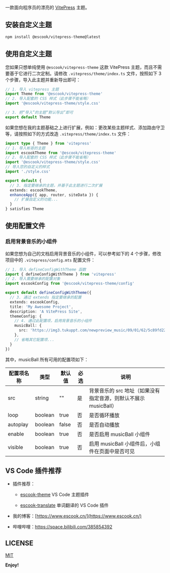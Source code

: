 一款面向程序员的漂亮的 [VitePress](https://vitepress.dev/zh/) 主题。

## 安装自定义主题

```bash
npm install @escook/vitepress-theme@latest
```



## 使用自定义主题

您如果只想单纯使用 `@escook/vitepress-theme` 这款 VitePress 主题，而且不需要基于它进行二次定制。请修改 `.vitepress/theme/index.ts` 文件，按照如下 3 个步骤，导入此主题并重新导出即可：

```ts
// 1. 导入 vitepress 主题
import Theme from '@escook/vitepress-theme'
// 2. 导入配套的 CSS 样式（此步骤不能省略）
import '@escook/vitepress-theme/style.css'

// 3. 把“导入”的主题“默认导出”即可
export default Theme
```

如果您想在我的主题基础之上进行扩展，例如：更改某些主题样式、添加路由守卫等，请按照如下的方式改造 `.vitepress/theme/index.ts` 文件：

```ts
import type { Theme } from 'vitepress'
// 1. 导入彬哥的主题
import escookTheme from '@escook/vitepress-theme'
// 2. 导入配套的 CSS 样式（此步骤不能省略）
import '@escook/vitepress-theme/style.css'
// 导入您的自定义的样式
import './style.css'

export default {
  // 3. 指定要继承的主题，并基于此主题进行二次扩展
  extends: escookTheme,
  enhanceApp({ app, router, siteData }) {
    // 扩展自定义的功能...
  }
} satisfies Theme
```



## 使用配置文件

### 启用背景音乐的小组件

如果您想为自己的文档启用背景音乐的小组件，可以参考如下的 4 个步骤，修改项目中的 `.vitepress/config.mts` 配置文件：

```ts
// 1. 导入 defineConfigWithTheme 函数
import { defineConfigWithTheme } from 'vitepress'
// 2. 导入需要继承的配置对象
import escookConfig from '@escook/vitepress-theme/config'

export default defineConfigWithTheme({
  // 3. 通过 extends 指定要继承的配置
  extends: escookConfig,
  title: 'My Awesome Project',
  description: 'A VitePress Site',
  themeConfig: {
    // 4. 通过此配置项，启用背景音乐的小组件
    musicBall: {
      src: 'https://img3.tukuppt.com/newpreview_music/09/01/62/5c89fd22dea6948307.mp3'
    },
    // 省略其它配置项...
  }
})
```

其中，musicBall 所有可用的配置项如下：

| 配置项名称 | 类型    | 默认值 | 必选 | 说明                                                         |
| ---------- | ------- | ------ | ---- | ------------------------------------------------------------ |
| src        | string  | ""     | 是   | 背景音乐的 src 地址（如果没有指定音源，则默认不展示 musicBall） |
| loop       | boolean | true   | 否   | 是否循环播放                                                 |
| autoplay   | boolean | false  | 否   | 是否自动播放                                                 |
| enable     | boolean | true   | 否   | 是否启用 musicBall 小组件                                    |
| visible    | boolean | true   | 否   | 启用 musicBall 小组件后，小组件在页面中是否可见              |



## VS Code 插件推荐

- 插件推荐：

  - [escook-theme](https://marketplace.visualstudio.com/items?itemName=liulongbin1314.escook-theme) VS Code 主题插件

  - [escook-translate](https://marketplace.visualstudio.com/items?itemName=liulongbin1314.escook-translate) 单词翻译的 VS Code 插件

- 我的博客：[https://www.escook.cn/](https://www.escook.cn/)

- 哔哩哔哩：https://space.bilibili.com/385854392



## LICENSE

[MIT](https://github.com/liulongbin1314/vitepress-theme/blob/master/LICENSE)

**Enjoy!**
